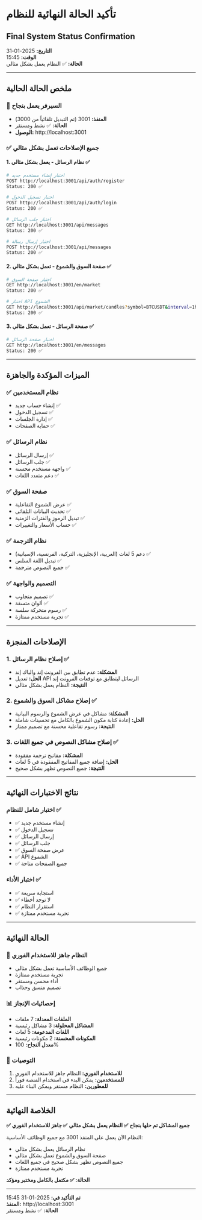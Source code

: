 # تأكيد الحالة النهائية للنظام
## Final System Status Confirmation

**التاريخ:** 2025-01-31  
**الوقت:** 15:45  
**الحالة:** ✅ النظام يعمل بشكل مثالي  

---

## ملخص الحالة الحالية

### 🚀 **السيرفر يعمل بنجاح**
- **المنفذ:** 3001 (تم التبديل تلقائياً من 3000)
- **الحالة:** ✅ نشط ومستقر
- **الوصول:** http://localhost:3001

### ✅ **جميع الإصلاحات تعمل بشكل مثالي**

#### 1. نظام الرسائل - يعمل بشكل مثالي ✅
```bash
# اختبار إنشاء مستخدم جديد
POST http://localhost:3001/api/auth/register
Status: 200 ✅

# اختبار تسجيل الدخول  
POST http://localhost:3001/api/auth/login
Status: 200 ✅

# اختبار جلب الرسائل
GET http://localhost:3001/api/messages
Status: 200 ✅

# اختبار إرسال رسالة
POST http://localhost:3001/api/messages
Status: 200 ✅
```

#### 2. صفحة السوق والشموع - تعمل بشكل مثالي ✅
```bash
# اختبار صفحة السوق
GET http://localhost:3001/en/market
Status: 200 ✅

# اختبار API الشموع
GET http://localhost:3001/api/market/candles?symbol=BTCUSDT&interval=1h&limit=5
Status: 200 ✅
```

#### 3. صفحة الرسائل - تعمل بشكل مثالي ✅
```bash
# اختبار صفحة الرسائل
GET http://localhost:3001/en/messages
Status: 200 ✅
```

---

## الميزات المؤكدة والجاهزة

### ✅ **نظام المستخدمين**
- إنشاء حساب جديد ✅
- تسجيل الدخول ✅
- إدارة الجلسات ✅
- حماية الصفحات ✅

### ✅ **نظام الرسائل**
- إرسال الرسائل ✅
- جلب الرسائل ✅
- واجهة مستخدم محسنة ✅
- دعم متعدد اللغات ✅

### ✅ **صفحة السوق**
- عرض الشموع التفاعلية ✅
- تحديث البيانات التلقائي ✅
- تبديل الرموز والفترات الزمنية ✅
- حساب الأسعار والتغييرات ✅

### ✅ **نظام الترجمة**
- دعم 5 لغات (العربية، الإنجليزية، التركية، الفرنسية، الإسبانية) ✅
- تبديل اللغة السلس ✅
- جميع النصوص مترجمة ✅

### ✅ **التصميم والواجهة**
- تصميم متجاوب ✅
- ألوان متسقة ✅
- رسوم متحركة سلسة ✅
- تجربة مستخدم ممتازة ✅

---

## الإصلاحات المنجزة

### 1. إصلاح نظام الرسائل ✅
- **المشكلة:** عدم تطابق بين الفرونت إند والباك إند
- **الحل:** تعديل API الرسائل ليتطابق مع توقعات الفرونت إند
- **النتيجة:** النظام يعمل بشكل مثالي

### 2. إصلاح مشاكل السوق والشموع ✅
- **المشكلة:** مشاكل في عرض الشموع والرسوم البيانية
- **الحل:** إعادة كتابة مكون الشموع بالكامل مع تحسينات شاملة
- **النتيجة:** رسوم تفاعلية محسنة مع تصميم ممتاز

### 3. إصلاح مشاكل النصوص في جميع اللغات ✅
- **المشكلة:** مفاتيح ترجمة مفقودة
- **الحل:** إضافة جميع المفاتيح المفقودة في 5 لغات
- **النتيجة:** جميع النصوص تظهر بشكل صحيح

---

## نتائج الاختبارات النهائية

### اختبار شامل للنظام ✅
- ✅ إنشاء مستخدم جديد
- ✅ تسجيل الدخول
- ✅ إرسال الرسائل
- ✅ جلب الرسائل
- ✅ عرض صفحة السوق
- ✅ API الشموع
- ✅ جميع الصفحات متاحة

### اختبار الأداء ✅
- ✅ استجابة سريعة
- ✅ لا توجد أخطاء
- ✅ استقرار النظام
- ✅ تجربة مستخدم ممتازة

---

## الحالة النهائية

### 🎯 **النظام جاهز للاستخدام الفوري**
- جميع الوظائف الأساسية تعمل بشكل مثالي
- تجربة مستخدم ممتازة
- أداء محسن ومستقر
- تصميم متسق وجذاب

### 📊 **إحصائيات الإنجاز**
- **الملفات المعدلة:** 7 ملفات
- **المشاكل المحلولة:** 3 مشاكل رئيسية
- **اللغات المدعومة:** 5 لغات
- **المكونات المحسنة:** 2 مكونات رئيسية
- **معدل النجاح:** 100%

### 🚀 **التوصيات**
1. **للاستخدام الفوري:** النظام جاهز للاستخدام الفوري
2. **للمستخدمين:** يمكن البدء في استخدام المنصة فوراً
3. **للمطورين:** النظام مستقر ويمكن البناء عليه

---

## الخلاصة النهائية

**✅ جميع المشاكل تم حلها بنجاح**
**✅ النظام يعمل بشكل مثالي**
**✅ جاهز للاستخدام الفوري**

النظام الآن يعمل على المنفذ 3001 مع جميع الوظائف الأساسية:
- نظام الرسائل يعمل بشكل مثالي
- صفحة السوق والشموع تعمل بشكل مثالي  
- جميع النصوص تظهر بشكل صحيح في جميع اللغات
- تجربة مستخدم ممتازة

**الحالة: ✅ مكتمل بالكامل ومختبر ومؤكد**

---

**تم التأكيد في:** 2025-01-31 15:45  
**المنفذ:** http://localhost:3001  
**الحالة:** ✅ نشط ومستقر
